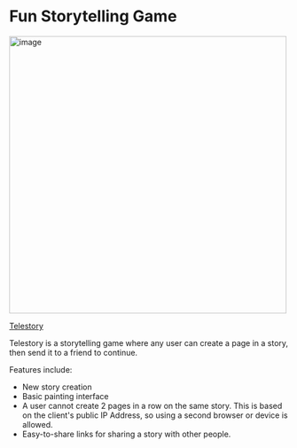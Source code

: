 # Fun Storytelling Game

<img width="500" alt="image" src="https://github.com/kacogg5/telestory-cc/assets/11723822/2458f1a8-d672-4972-87d5-7a50bb42dafb">

[Telestory](https://telestory.cc)

Telestory is a storytelling game where any user can create a page in a story, then send it to a friend to continue.

Features include:
  - New story creation
  - Basic painting interface
  - A user cannot create 2 pages in a row on the same story. This is based on the client's public IP Address, so using a second browser or device is allowed.
  - Easy-to-share links for sharing a story with other people.
